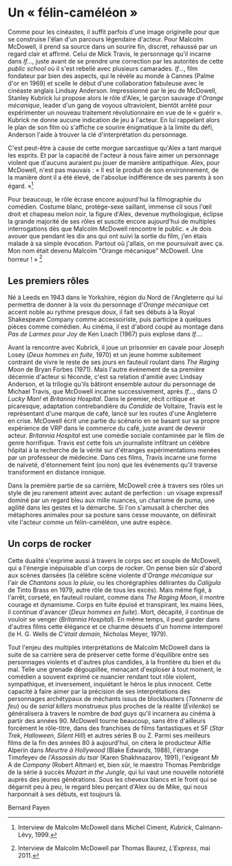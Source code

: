 # Un « félin-caméléon »

Comme pour les cinéastes, il suffit parfois d'une image originelle pour que se construise l'élan d'un parcours légendaire d'acteur. Pour Malcolm McDowell, il prend sa source dans un sourire fin, discret, rehaussé par un regard clair et affirmé. Celui de Mick Travis, le personnage qu'il incarne dans _If..._, juste avant de se prendre une correction par les autorités de cette _public school_ où il s'est rebellé avec plusieurs camarades. _If..._, film fondateur par bien des aspects, qui le révèle au monde à Cannes (Palme d'or en 1969) et scelle le début d'une collaboration fabuleuse avec le cinéaste anglais Lindsay Anderson. Impressionné par le jeu de McDowell, Stanley Kubrick lui propose alors le rôle d'Alex, le garçon sauvage d'_Orange mécanique_, leader d'un gang de voyous ultraviolent, bientôt arrêté pour expérimenter un nouveau traitement révolutionnaire en vue de le « guérir ». Kubrick ne donne aucune indication de jeu à l'acteur. En lui rappelant alors le plan de son film où s'affiche ce sourire énigmatique à la limite du défi, Anderson l'aide à trouver la clé d'interprétation du personnage.

C'est peut-être à cause de cette morgue sarcastique qu'Alex a tant marqué les esprits. Et par la capacité de l'acteur à nous faire aimer un personnage violent que d'aucuns auraient pu jouer de manière antipathique. Alex, pour McDowell, n'est pas mauvais : « Il est le produit de son environnement, de la manière dont il a été élevé, de l'absolue indifférence de ses parents à son égard. »[^1]

Pour beaucoup, le rôle écrase encore aujourd'hui la filmographie du comédien. Costume blanc, protège-sexe saillant, immense cil sous l'œil droit et chapeau melon noir, la figure d'Alex, devenue mythologique, éclipse la grande majorité de ses rôles et suscite encore aujourd'hui de multiples interrogations dès que Malcolm McDowell rencontre le public. « Je dois avouer que pendant les dix ans qui ont suivi la sortie du film, j'en étais malade à sa simple évocation. Partout où j'allais, on me poursuivait avec ça. Mon nom était devenu Malcolm "Orange mécanique" McDowell. Une horreur ! » [^2]

## Les premiers rôles

Né à Leeds en 1943 dans le Yorkshire, région du Nord de l'Angleterre qui lui permettra de donner à la voix du personnage d'_Orange mécanique_ cet accent noble au rythme presque doux, il fait ses débuts à la Royal Shakespeare Company comme accessoiriste, puis participe à quelques pièces comme comédien. Au cinéma, il est d'abord coupé au montage dans _Pas de Larmes pour Joy_ de Ken Loach (1967) puis explose dans _If..._.

Avant la rencontre avec Kubrick, il joue un prisonnier en cavale pour Joseph Losey (_Deux hommes en fuite_, 1970) et un jeune homme subitement contraint de vivre le reste de ses jours en fauteuil roulant dans _The Raging Moon_ de Bryan Forbes (1971). Mais l'autre événement de sa première décennie d'acteur si féconde, c'est sa relation d'amitié avec Lindsay Anderson, et la trilogie qu'ils bâtiront ensemble autour du personnage de Michael Travis, que McDowell incarne successivement, après _If..._, dans _O Lucky Man!_ et _Britannia Hospital_. Dans le premier, récit critique et picaresque, adaptation contrebandière du _Candide_ de Voltaire, Travis est le représentant d'une marque de café, lancé sur les routes d'une Angleterre en crise. McDowell écrit une partie du scénario en se basant sur sa propre expérience de VRP dans le commerce du café, juste avant de devenir acteur. _Britannia Hospital_ est une comédie sociale contaminée par le film de genre horrifique. Travis est cette fois un journaliste infiltrant un célèbre hôpital à la recherche de la vérité sur d'étranges expérimentations menées par un professeur de médecine. Dans ces films, Travis incarne une forme de naïveté, d'étonnement feint (ou non) que les événements qu'il traverse transforment en distance ironique.

Dans la première partie de sa carrière, McDowell crée à travers ses rôles un style de jeu rarement atteint avec autant de perfection : un visage expressif dominé par un regard bleu aux mille nuances, un charisme de puma, une agilité dans les gestes et la démarche. Si l'on s'amusait à chercher des métaphores animales pour sa posture sans cesse mouvante, on définirait vite l'acteur comme un félin-caméléon, une autre espèce.

## Un corps de rocker

Cette dualité s'exprime aussi à travers le corps sec et souple de McDowell, qui a l'énergie inépuisable d'un corps de rocker. On pense bien sûr d'abord aux scènes dansées (la célèbre scène violente d'_Orange mécanique_ sur l'air de _Chantons sous la pluie_, ou les chorégraphies délirantes du _Caligula_ de Tinto Brass en 1979, autre rôle de tous les excès). Mais même figé, à l'arrêt, corseté, en fauteuil roulant, comme dans _The Raging Moon_, il montre courage et dynamisme. Corps en fuite épuisé et transpirant, les mains liées, il continue d'avancer (_Deux hommes en fuite_). Mort, décapité, il continue de vouloir se venger (_Britannia Hospital_). En même temps, il peut garder dans d'autres films cette élégance et ce charme désuets d'un homme intemporel (le H. G. Wells de _C'était demain_, Nicholas Meyer, 1979).

Tout l'enjeu des multiples interprétations de Malcolm McDowell dans la suite de sa carrière sera de préserver cette forme d'équilibre entre ses personnages violents et d'autres plus candides, à la frontière du bien et du mal. Telle une grenade dégoupillée, menaçant d'exploser à tout moment, le comédien a souvent exprimé ce nuancier rendant tout rôle violent, sympathique, et inversement, inquiétant le héros le plus innocent. Cette capacité à faire aimer par la précision de ses interprétations des personnages archétypaux de méchants issus de blockbusters (_Tonnerre de feu_) ou de _serial killers_ monstrueux plus proches de la réalité (_Evilenko_) se généralisera à travers le nombre de _bad guys_ qu'il incarnera au cinéma à partir des années 90. McDowell tourne beaucoup, sans être d'ailleurs forcément le rôle-titre, dans des franchises de films fantastiques et SF (_Star Trek_, _Halloween_, _Silent Hill_) et autres séries B ou Z. Parmi ses meilleurs films de la fin des années 80 à aujourd'hui, on citera le producteur Alfie Alperin dans _Meurtre à Hollywood_ (Blake Edwards, 1988), l'étrange Timofeyev de _l'Assassin du tsar_ (Karen Shakhnazarov, 1991), l'exigeant Mr A de _Company_ (Robert Altman) et, bien sûr, le maestro Thomas Pembridge de la série à succès _Mozart in the Jungle_, qui lui vaut une nouvelle notoriété auprès des jeunes générations. Sous les cheveux blancs et le front qui se dégarnit peu à peu, le regard bleu perçant d'Alex ou de Mike, qui nous harponnait à ses débuts, est toujours là.

Bernard Payen

[^1]: Interview de Malcolm McDowell dans Michel Ciment, _Kubrick_, Calmann-Lévy, 1999.
[^2]: Interview de Malcolm McDowell par Thomas Baurez, _L'Express_, mai 2011.
